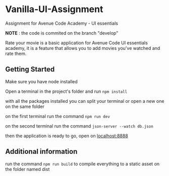 # Vanilla-UI-Assignment
Assignment for Avenue Code Academy - UI essentials 


**NOTE** : the code is commited on the branch "develop"

Rate your movie is a basic application for Avenue Code UI essentials academy, it is a feature that allows you to add movies you've watched and rate them.


<h2>Getting Started</h2>

Make sure you have node installed 

Open a terminal in the project's folder and run `npm install`

with all the packages installed you can split your terminal or open a new one on the same folder 

on the first terminal run the command  `npm run dev`

on the second terminal run the command `json-server --watch db.json`

then the application is ready to go, open on [localhost:8888](localhost:8888)



<h2>Additional information</h2>

run the command `npm run build` to compile everything to a static asset on the folder named dist




